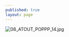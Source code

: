 ```yaml
---
published: true
layout: page
---
```

![08_ATOUT_POPPP_14.jpg]({{site.baseurl}}/data/images/8/atouts/08_ATOUT_POPPP_14.jpg)
